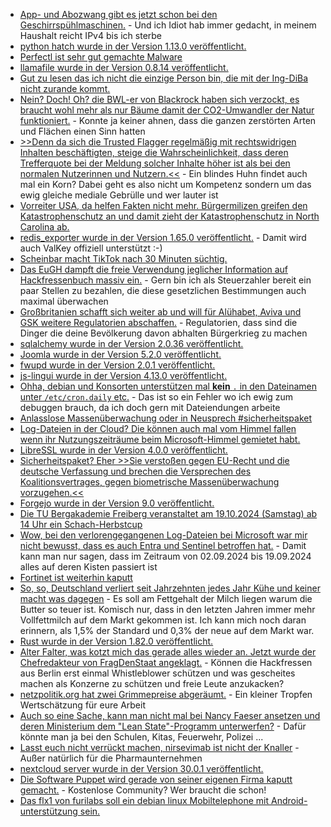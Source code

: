 * [App- und Abozwang gibt es jetzt schon bei den Geschirrspühlmaschinen.](https://blog.fefe.de/?ts=99f23585) - Und ich Idiot hab immer gedacht, in meinem Haushalt reicht IPv4 bis ich sterbe
* [python hatch wurde in der Version 1.13.0 veröffentlicht.](https://github.com/pypa/hatch/releases/tag/hatch-v1.13.0)
* [Perfectl ist sehr gut gemachte Malware](https://www.schneier.com/blog/archives/2024/10/perfectl-malware.html)
* [llamafile wurde in der Version 0.8.14 veröffentlicht.](https://www.phoronix.com/news/Llamafile-0.8.14)
* [Gut zu lesen das ich nicht die einzige Person bin, die mit der Ing-DiBa nicht zurande kommt.](https://www.borncity.com/blog/2024/10/14/fail-der-ing-beim-online-banking-teil-2/)
* [Nein? Doch! Oh? die BWL-er von Blackrock haben sich verzockt, es braucht wohl mehr als nur Bäume damit der CO2-Umwandler der Natur funktioniert.](https://blog.fefe.de/?ts=99f343c1) - Konnte ja keiner ahnen, dass die ganzen zerstörten Arten und Flächen einen Sinn hatten
* [>>Denn da sich die Trusted Flagger regelmäßig mit rechtswidrigen Inhalten beschäftigten, steige die Wahrscheinlichkeit, dass deren Trefferquote bei der Meldung solcher Inhalte höher ist als bei den normalen Nutzerinnen und Nutzern.<<](https://blog.fefe.de/?ts=99f3bbbd) - Ein blindes Huhn findet auch mal ein Korn? Dabei geht es also nicht um Kompetenz sondern um das ewig gleiche mediale Gebrülle und wer lauter ist
* [Vorreiter USA, da helfen Fakten nicht mehr. Bürgermilizen greifen den Katastrophenschutz an und damit zieht der Katastrophenschutz in North Carolina ab.](https://blog.fefe.de/?ts=99f3f19c)
* [redis_exporter wurde in der Version 1.65.0 veröffentlicht.](https://github.com/oliver006/redis_exporter/releases/tag/v1.65.0) - Damit wird auch ValKey offiziell unterstützt :-)
* [Scheinbar macht TikTok nach 30 Minuten süchtig.](https://netzpolitik.org/2024/interne-dokumente-tiktok-ist-sich-seines-suchtpotenzials-offenbar-bewusst/)
* [Das EuGH dampft die freie Verwendung jeglicher Information auf Hackfressenbuch massiv ein.](https://noyb.eu/de/cjeu-meta-must-minimise-use-personal-data-ads-0) - Gern bin ich als Steuerzahler bereit ein paar Stellen zu bezahlen, die diese gesetzlichen Bestimmungen auch maximal überwachen
* [Großbritanien schafft sich weiter ab und will für Alühabet, Aviva und GSK weitere Regulatorien abschaffen.](https://blog.fefe.de/?ts=99f0fdc8) - Regulatorien, dass sind die Dinger die deine Bevölkerung davon abhalten Bürgerkrieg zu machen
* [sqlalchemy wurde in der Version 2.0.36 veröffentlicht.](https://github.com/sqlalchemy/sqlalchemy/releases/tag/rel_2_0_36)
* [Joomla wurde in der Version 5.2.0 veröffentlicht.](https://github.com/joomla/joomla-cms/releases/tag/5.2.0)
* [fwupd wurde in der Version 2.0.1 veröffentlicht.](https://github.com/fwupd/fwupd/releases/tag/2.0.1)
* [js-lingui wurde in der Version 4.13.0 veröffentlicht.](https://github.com/lingui/js-lingui/releases/tag/v4.13.0)
* [Ohha, debian und Konsorten unterstützen mal **kein** `.` in den Dateinamen unter `/etc/cron.daily` etc.](https://utcc.utoronto.ca/~cks/space/blog/linux/CronPeriodicDirsAndRunParts) - Das ist so ein Fehler wo ich ewig zum debuggen brauch, da ich doch gern mit Dateiendungen arbeite
* [Anlasslose Massenüberwachung oder in Neusprech #sicherheitspaket](https://netzpolitik.org/2024/biometrische-ueberwachung-sicherheitspaket-als-buechse-der-pandora/)
* [Log-Dateien in der Cloud? Die können auch mal vom Himmel fallen wenn ihr Nutzungszeiträume beim Microsoft-Himmel gemietet habt.](https://www.borncity.com/blog/2024/10/16/microsoft-verliert-log-daten-von-sicherheitsprodukten-in-der-cloud/)
* [LibreSSL wurde in der Version 4.0.0 veröffentlicht.](https://lwn.net/Articles/994320/)
* [Sicherheitspaket? Eher >>Sie verstoßen gegen EU-Recht und die deutsche Verfassung und brechen die Versprechen des Koalitionsvertrages, gegen biometrische Massenüberwachung vorzugehen.<<](https://www.ccc.de/de/updates/2024/die-groesste-enttauschung-seit-beginn-der-ampel-regierung)
* [Forgejo wurde in der Version 9.0 veröffentlicht.](https://forgejo.org/2024-10-release-v9-0/)
* [Die TU Bergakademie Freiberg veranstaltet am 19.10.2024 (Samstag) ab 14 Uhr ein Schach-Herbstcup](https://www.tubaf.plus/post/19-10-2024-tubaf-schach-herbstcup)
* [Wow, bei den verlorengegangenen Log-Dateien bei Microsoft war mir nicht bewusst, dass es auch Entra und Sentinel betroffen hat.](https://blog.fefe.de/?ts=99efcf7b) - Damit kann man nur sagen, dass im Zeitraum von 02.09.2024 bis 19.09.2024 alles auf deren Kisten passiert ist
* [Fortinet ist weiterhin kaputt](https://blog.fefe.de/?ts=99ee36e2)
* [So, so, Deutschland verliert seit Jahrzehnten jedes Jahr Kühe und keiner macht was dagegen](https://blog.fefe.de/?ts=99ee2ac2) - Es soll am Fettgehalt der Milch liegen warum die Butter so teuer ist. Komisch nur, dass in den letzten Jahren immer mehr Vollfettmilch auf dem Markt gekommen ist. Ich kann mich noch daran erinnern, als 1,5% der Standard und 0,3% der neue auf dem Markt war.
* [Rust wurde in der Version 1.82.0 veröffentlicht.](https://blog.rust-lang.org/2024/10/17/Rust-1.82.0.html)
* [Alter Falter, was kotzt mich das gerade alles wieder an. Jetzt wurde der Chefredakteur von FragDenStaat angeklagt.](https://netzpolitik.org/2024/pressefreiheit-fragdenstaat-chefredakteur-vor-gericht/) - Können die Hackfressen aus Berlin erst einmal Whistleblower schützen und was gescheites machen als Konzerne zu schützen und freie Leute anzukacken?
* [netzpolitik.org hat zwei Grimmepreise abgeräumt.](https://netzpolitik.org/2024/in-eigener-sache-netzpolitik-org-holt-zwei-grimme-online-awards/) - Ein kleiner Tropfen Wertschätzung für eure Arbeit
* [Auch so eine Sache, kann man nicht mal bei Nancy Faeser ansetzen und deren Ministerium dem "Lean State"-Programm unterwerfen?](https://netzpolitik.org/2024/statt-vorratsdatenspeicherung-wir-veroeffentlichen-den-gesetzentwurf-fuer-quick-freeze/) - Dafür könnte man ja bei den Schulen, Kitas, Feuerwehr, Polizei ...
* [Lasst euch nicht verrückt machen, nirsevimab ist nicht der Knaller](https://impfentscheidung.online/nirsevimab-messbare-effekte-seit-dem-start-der-impfprogramme/) - Außer natürlich für die Pharmaunternehmen
* [nextcloud server wurde in der Version 30.0.1 veröffentlicht.](https://github.com/nextcloud/server/releases/tag/v30.0.1)
* [Die Software Puppet wird gerade von seiner eigenen Firma kaputt gemacht.](https://infosec.exchange/@isotopp/113310756647450391) - Kostenlose Community? Wer braucht die schon!
* [Das flx1 von furilabs soll ein debian linux Mobiltelephone mit Android-unterstützung sein.](https://blog-d.luigi311.com/furilabs-flx1/)
